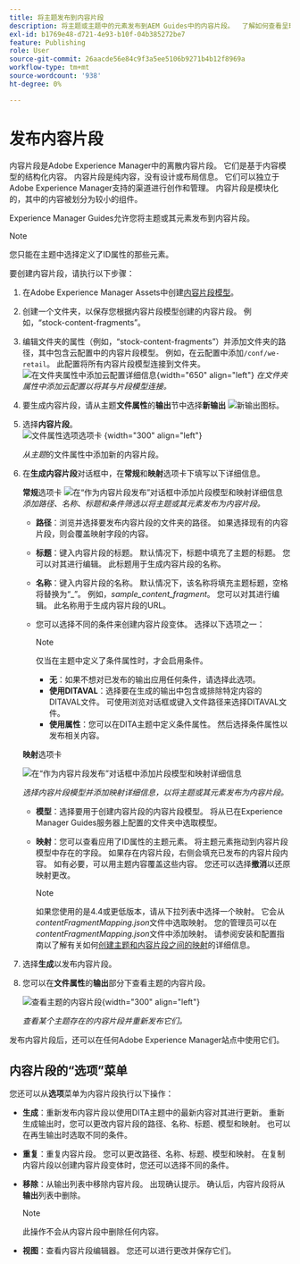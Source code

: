 ```yaml
---
title: 将主题发布到内容片段
description: 将主题或主题中的元素发布到AEM Guides中的内容片段。  了解如何查看呈现给某个主题的内容片段并重新发布它们。
exl-id: b1769e48-d721-4e93-b10f-04b385272be7
feature: Publishing
role: User
source-git-commit: 26aacde56e84c9f3a5ee5106b9271b4b12f8969a
workflow-type: tm+mt
source-wordcount: '938'
ht-degree: 0%

---
```


# 发布内容片段

内容片段是Adobe Experience Manager中的离散内容片段。 它们是基于内容模型的结构化内容。 内容片段是纯内容，没有设计或布局信息。 它们可以独立于Adobe Experience Manager支持的渠道进行创作和管理。 内容片段是模块化的，其中的内容被划分为较小的组件。

Experience Manager Guides允许您将主题或其元素发布到内容片段。

>[!NOTE]
>
>您只能在主题中选择定义了ID属性的那些元素。


要创建内容片段，请执行以下步骤：

1. 在Adobe Experience Manager Assets中创建[内容片段模型](https://experienceleague.adobe.com/docs/experience-manager-65/assets/content-fragments/content-fragments-models.html?lang=zh-Hans)。
1. 创建一个文件夹，以保存您根据内容片段模型创建的内容片段。 例如，“stock-content-fragments”。
1. 编辑文件夹的属性（例如，“stock-content-fragments”）并添加文件夹的路径，其中包含云配置中的内容片段模型。
例如，在云配置中添加`/conf/we-retail`。 此配置将所有内容片段模型连接到文件夹。\
   ![在文件夹属性中添加云配置详细信息](images/fragment-folder-cloud-configuration.png){width="650" align="left"}
   *在文件夹属性中添加云配置以将其与片段模型连接。*

1. 要生成内容片段，请从主题&#x200B;**文件属性**&#x200B;的&#x200B;**输出**&#x200B;节中选择&#x200B;**新输出** ![新输出图标](./images/Add_icon.svg)。
1. 选择&#x200B;**内容片段**。\
   ![文件属性选项选项卡](./images/file-properties-outputs-tab-new.png) {width="300" align="left"}

   *从主题*&#x200B;的文件属性中添加新的内容片段。

1. 在&#x200B;**生成内容片段**&#x200B;对话框中，在&#x200B;**常规**&#x200B;和&#x200B;**映射**&#x200B;选项卡下填写以下详细信息。

   **常规**选项卡
   ![在“作为内容片段发布”对话框中添加片段模型和映射详细信息](images/generate-content-fragment.png)
   *添加路径、名称、标题和条件筛选以将主题或其元素发布为内容片段。*


   * **路径**：浏览并选择要发布内容片段的文件夹的路径。 如果选择现有的内容片段，则会覆盖映射字段的内容。
   * **标题**：键入内容片段的标题。 默认情况下，标题中填充了主题的标题。 您可以对其进行编辑。 此标题用于生成内容片段的名称。
   * **名称**：键入内容片段的名称。 默认情况下，该名称将填充主题标题，空格将替换为“_”。 例如，*sample_content_fragment*。 您可以对其进行编辑。  此名称用于生成内容片段的URL。

   * 您可以选择不同的条件来创建内容片段变体。 选择以下选项之一：
     >[!NOTE]
     > 
     > 仅当在主题中定义了条件属性时，才会启用条件。

      * **无**：如果不想对已发布的输出应用任何条件，请选择此选项。
      * **使用DITAVAL**：选择要在生成的输出中包含或排除特定内容的DITAVAL文件。 可使用浏览对话框或键入文件路径来选择DITAVAL文件。
      * **使用属性**：您可以在DITA主题中定义条件属性。 然后选择条件属性以发布相关内容。






   **映射**&#x200B;选项卡

   ![在“作为内容片段发布”对话框中添加片段模型和映射详细信息](images/content-fragment-mapping.png)

   *选择内容片段模型并添加映射详细信息，以将主题或其元素发布为内容片段。*

   * **模型**：选择要用于创建内容片段的内容片段模型。 将从已在Experience Manager Guides服务器上配置的文件夹中选取模型。
   * **映射**：您可以查看应用了ID属性的主题元素。 将主题元素拖动到内容片段模型中存在的字段。
如果存在内容片段，右侧会填充已发布的内容片段内容。 如有必要，可以用主题内容覆盖这些内容。 您还可以选择**撤消**&#x200B;以还原映射更改。


     >[!NOTE]
     >
     > 如果您使用的是4.4或更低版本，请从下拉列表中选择一个映射。 它会从&#x200B;*contentFragmentMapping.json*&#x200B;文件中选取映射。  您的管理员可以在&#x200B;*contentFragmentMapping.json*&#x200B;文件中添加映射。 请参阅安装和配置指南以了解有关如何[创建主题和内容片段之间的映射](../cs-install-guide/conf-content-fragment-mapping-cs.md)的详细信息。

1. 选择&#x200B;**生成**&#x200B;以发布内容片段。

1. 您可以在&#x200B;**文件属性**&#x200B;的&#x200B;**输出**&#x200B;部分下查看主题的内容片段。

   ![查看主题的内容片段](images/outputs-options-menu-new.png){width="300" align="left"}

   *查看某个主题存在的内容片段并重新发布它们。*


发布内容片段后，还可以在任何Adobe Experience Manager站点中使用它们。




## 内容片段的“选项”菜单

您还可以从&#x200B;**选项**&#x200B;菜单为内容片段执行以下操作：

* **生成**：重新发布内容片段以使用DITA主题中的最新内容对其进行更新。 重新生成输出时，您可以更改内容片段的路径、名称、标题、模型和映射。 也可以在再生输出时选取不同的条件。

* **重复**：重复内容片段。 您可以更改路径、名称、标题、模型和映射。 在复制内容片段以创建内容片段变体时，您还可以选择不同的条件。

* **移除**：从输出列表中移除内容片段。 出现确认提示。 确认后，内容片段将从&#x200B;**输出**&#x200B;列表中删除。

  >[!NOTE]
  >
  > 此操作不会从内容片段中删除任何内容。

* **视图**：查看内容片段编辑器。 您还可以进行更改并保存它们。